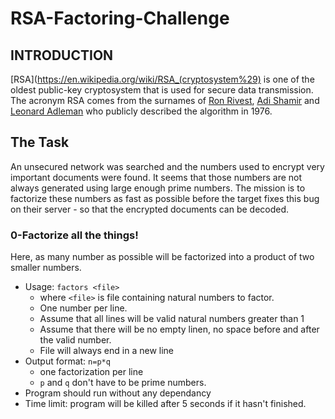 # RSA-Factoring-Challenge


## INTRODUCTION

[RSA](https://en.wikipedia.org/wiki/RSA_(cryptosystem%29) is one of the oldest public-key cryptosystem that is used for secure data transmission. The acronym RSA comes from the surnames of [Ron Rivest](https://en.wikipedia.org/wiki/Ron_Rivest), [Adi Shamir](https://en.wikipedia.org/wiki/Adi_Shamir) and [Leonard Adleman](https://en.wikipedia.org/wiki/Leonard_Adleman) who publicly described the algorithm in 1976.

## The Task

An unsecured network was searched and the numbers used to encrypt very important documents were found. It seems that those numbers are not always generated using large enough prime numbers. The mission is to factorize these numbers as fast as possible before the target fixes this bug on their server - so that the encrypted documents can be decoded.

### 0-Factorize all the things!

Here, as many number as possible will be factorized into a product of two smaller numbers.

- Usage: ``` factors <file> ```
	* where ``` <file> ``` is file containing natural numbers to factor.
	* One number per line.
	* Assume that all lines will be valid natural numbers greater than 1
	* Assume that there will be no empty linen, no space before and after the valid number.
	* File will always end in a new line
- Output format: ``` n=p*q ```
	* one factorization per line
	* ``` p ``` and ``` q ``` don't have to be prime numbers.
- Program should run without any dependancy
- Time limit: program will be killed after 5 seconds if it hasn't finished.

